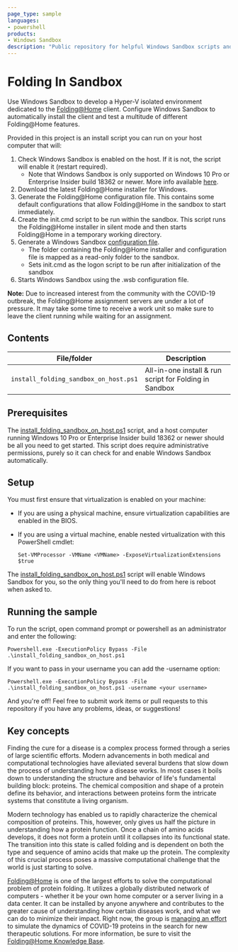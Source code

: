 ```yaml
---
page_type: sample
languages:
- powershell
products:
- Windows Sandbox
description: "Public repository for helpful Windows Sandbox scripts and utilites"
---
```


# Folding In Sandbox

Use Windows Sandbox to develop a Hyper-V isolated environment dedicated to the [Folding@Home](https://foldingathome.org/) client. Configure Windows Sandbox to automatically install the client and test a multitude of different Folding@Home features. 

Provided in this project is an install script you can run on your host computer that will:

1. Check Windows Sandbox is enabled on the host. If it is not, the script will enable it (restart required).
    - Note that Windows Sandbox is only supported on Windows 10 Pro or Enterprise Insider build 18362 or newer. More info available [here](https://techcommunity.microsoft.com/t5/windows-kernel-internals/windows-sandbox/ba-p/301849).
2. Download the latest Folding@Home installer for Windows.
3. Generate the Folding@Home configuration file. This contains some default configurations that allow Folding@Home in the sandbox to start immediately.
4. Create the init.cmd script to be run within the sandbox. This script runs the Folding@Home installer in silent mode and then starts Folding@Home in a temporary working directory.
4. Generate a Windows Sandbox [configuration file](https://techcommunity.microsoft.com/t5/windows-kernel-internals/windows-sandbox-config-files/ba-p/354902).
    - The folder containing the Folding@Home installer and configuration file is mapped as a read-only folder to the sandbox.
    - Sets init.cmd as the logon script to be run after initialization of the sandbox
5. Starts Windows Sandbox using the .wsb configuration file.

**Note:** Due to increased interest from the community with the COVID-19 outbreak, the Folding@Home assignment servers are under a lot of pressure. It may take some time to receive a work unit so make sure to leave the client running while waiting for an assignment.

## Contents

| File/folder       | Description                                |
|-------------------|--------------------------------------------|
| `install_folding_sandbox_on_host.ps1`             | All-in-one install & run script for Folding in Sandbox                        |

## Prerequisites

The [install_folding_sandbox_on_host.ps1](install_folding_sandbox_on_host.ps1) script, and a host computer running Windows 10 Pro or Enterprise Insider build 18362 or newer should be all you need to get started. This script does require administrative permissions, purely so it can check for and enable Windows Sandbox automatically. 

## Setup

You must first ensure that virtualization is enabled on your machine:
- If you are using a physical machine, ensure virtualization capabilities are enabled in the BIOS.
- If you are using a virtual machine, enable nested virtualization with this PowerShell cmdlet:
    
    ```Set-VMProcessor -VMName <VMName> -ExposeVirtualizationExtensions $true```

The [install_folding_sandbox_on_host.ps1](install_folding_sandbox_on_host.ps1) script will enable Windows Sandbox for you, so the only thing you'll need to do from here is reboot when asked to.

## Running the sample

To run the script, open command prompt or powershell as an administrator and enter the following:

```Powershell.exe -ExecutionPolicy Bypass -File .\install_folding_sandbox_on_host.ps1```

If you want to pass in your username you can add the -username option:

```Powershell.exe -ExecutionPolicy Bypass -File .\install_folding_sandbox_on_host.ps1 -username <your username>```

And you're off! Feel free to submit work items or pull requests to this repository if you have any problems, ideas, or suggestions!

## Key concepts

Finding the cure for a disease is a complex process formed through a series of large scientific efforts. Modern advancements in both medical and computational technologies have alleviated several burdens that slow down the process of understanding how a disease works. In most cases it boils down to understanding the structure and behavior of life's fundamental building block: proteins. The chemical composition and shape of a protein define its behavior, and interactions between proteins form the intricate systems that constitute a living organism.

Modern technology has enabled us to rapidly characterize the chemical composition of proteins. This, however, only gives us half the picture in understanding how a protein function. Once a chain of amino acids develops, it does not form a protein until it collapses into its functional state. The transition into this state is called folding and is dependent on both the type and sequence of amino acids that make up the protein. The complexity of this crucial process poses a massive computational challenge that the world is just starting to solve.

[Folding@Home](https://foldingathome.org/) is one of the largest efforts to solve the computational problem of protein folding. It utilizes a globally distributed network of computers - whether it be your own home computer or a server living in a data center. It can be installed by anyone anywhere and contributes to the greater cause of understanding how certain diseases work, and what we can do to minimize their impact. Right now, the group is [managing an effort](https://foldingathome.org/2020/03/15/coronavirus-what-were-doing-and-how-you-can-help-in-simple-terms/) to simulate the dynamics of COVID-19 proteins in the search for new therapeutic solutions. For more information, be sure to visit the [Folding@Home Knowledge Base](https://foldingathome.org/dig-deeper/).
